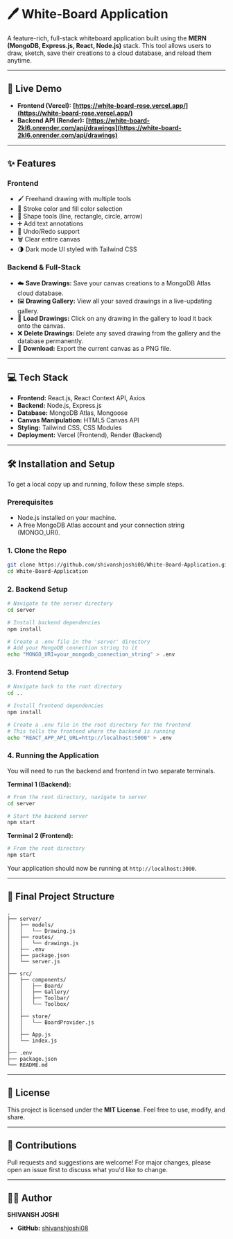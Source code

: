 # 🖊️ White-Board Application

A feature-rich, full-stack whiteboard application built using the **MERN (MongoDB, Express.js, React, Node.js)** stack. This tool allows users to draw, sketch, save their creations to a cloud database, and reload them anytime.

---

## 🚀 Live Demo

-   **Frontend (Vercel):** **[https://white-board-rose.vercel.app/](https://white-board-rose.vercel.app/)**
-   **Backend API (Render):** **[https://white-board-2kl6.onrender.com/api/drawings](https://white-board-2kl6.onrender.com/api/drawings)**



---

## ✨ Features

### Frontend
-   🖌️ Freehand drawing with multiple tools
-   🎨 Stroke color and fill color selection
-   🔲 Shape tools (line, rectangle, circle, arrow)
-   ➕ Add text annotations
-   🔁 Undo/Redo support
-   🗑️ Clear entire canvas
-   🌗 Dark mode UI styled with Tailwind CSS

### Backend & Full-Stack
-   ☁️ **Save Drawings:** Save your canvas creations to a MongoDB Atlas cloud database.
-   🖼️ **Drawing Gallery:** View all your saved drawings in a live-updating gallery.
-   🔄 **Load Drawings:** Click on any drawing in the gallery to load it back onto the canvas.
-   ❌ **Delete Drawings:** Delete any saved drawing from the gallery and the database permanently.
-   💾 **Download:** Export the current canvas as a PNG file.

---

## 💻 Tech Stack

-   **Frontend:** React.js, React Context API, Axios
-   **Backend:** Node.js, Express.js
-   **Database:** MongoDB Atlas, Mongoose
-   **Canvas Manipulation:** HTML5 Canvas API
-   **Styling:** Tailwind CSS, CSS Modules
-   **Deployment:** Vercel (Frontend), Render (Backend)

---

## 🛠️ Installation and Setup

To get a local copy up and running, follow these simple steps.

### Prerequisites
-   Node.js installed on your machine.
-   A free MongoDB Atlas account and your connection string (MONGO_URI).

### 1. Clone the Repo
```bash
git clone https://github.com/shivanshjoshi08/White-Board-Application.git
cd White-Board-Application
```

### 2. Backend Setup
```bash
# Navigate to the server directory
cd server

# Install backend dependencies
npm install

# Create a .env file in the 'server' directory
# Add your MongoDB connection string to it
echo "MONGO_URI=your_mongodb_connection_string" > .env
```

### 3. Frontend Setup
```bash
# Navigate back to the root directory
cd ..

# Install frontend dependencies
npm install

# Create a .env file in the root directory for the frontend
# This tells the frontend where the backend is running
echo "REACT_APP_API_URL=http://localhost:5000" > .env
```

### 4. Running the Application
You will need to run the backend and frontend in two separate terminals.

**Terminal 1 (Backend):**
```bash
# From the root directory, navigate to server
cd server

# Start the backend server
npm start
```

**Terminal 2 (Frontend):**
```bash
# From the root directory
npm start
```
Your application should now be running at `http://localhost:3000`.

---

## 📁 Final Project Structure

```
.
├── server/
│   ├── models/
│   │   └── Drawing.js
│   ├── routes/
│   │   └── drawings.js
│   ├── .env
│   ├── package.json
│   └── server.js
│
├── src/
│   ├── components/
│   │   ├── Board/
│   │   ├── Gallery/
│   │   ├── Toolbar/
│   │   └── Toolbox/
│   │
│   ├── store/
│   │   └── BoardProvider.js
│   │
│   ├── App.js
│   └── index.js
│
├── .env
├── package.json
└── README.md
```

---

## 📄 License

This project is licensed under the **MIT License**. Feel free to use, modify, and share.

---

## 🤝 Contributions

Pull requests and suggestions are welcome! For major changes, please open an issue first to discuss what you'd like to change.

---

## 👨‍💻 Author

**SHIVANSH JOSHI**
-   **GitHub:** [shivanshjoshi08](https://github.com/shivanshjoshi08)
